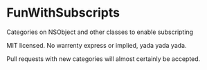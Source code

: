 FunWithSubscripts
=================

Categories on NSObject and other classes to enable subscripting

MIT licensed. No warrenty express or implied, yada yada yada.

Pull requests with new categories will almost certainly be accepted.
